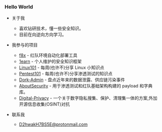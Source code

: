 ### Hello World

- 关于我
  - 喜欢钻研技术，懂一些安全知识。
  - 目前在向逆向方向学习。

- 我参与的项目
  - [f8x](https://github.com/ffffffff0x/f8x) - 红队环境自动化部署工具
  - [1earn](https://github.com/No-Github/1earn) - 个人维护的安全知识框架
  - [Linux101](https://github.com/ffffffff0x/Linux101) - 每周(也许不)分享 Linux 小知识点
  - [Pentest101](https://github.com/ffffffff0x/Pentest101) - 每周(也许不)分享渗透测试的知识点
  - [Dork-Admin](https://github.com/ffffffff0x/Dork-Admin) - 盘点近年来的数据泄露、供应链污染事件
  - [AboutSecurity](https://github.com/ffffffff0x/AboutSecurity) - 用于渗透测试和红队基础架构构建的 payload 和字典库。
  - [Digital-Privacy](https://github.com/ffffffff0x/Digital-Privacy) - 一个关于数字隐私搜集、保护、清理集一体的方案,外加开源信息收集(OSINT)对抗
  
- 联系我
  - D2hwakH7BS5E@protonmail.com
